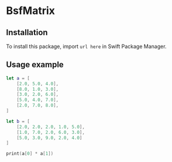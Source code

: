 # BsfMatrix

## Installation

To install this package, import `url here` in Swift Package Manager.

## Usage example

```swift
let a = [
    [2.0, 5.0, 4.0],
    [8.0, 1.0, 3.0],
    [3.0, 2.0, 6.0],
    [5.0, 4.0, 7.0],
    [2.0, 7.0, 8.0],
]

let b = [
    [2.0, 2.0, 2.0, 1.0, 5.0],
    [1.0, 7.0, 2.0, 6.0, 3.0],
    [5.0, 3.0, 9.0, 2.0, 4.0]
]

print(a[0] * a[1])
```
